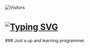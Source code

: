 ![Visitors](https://api.visitorbadge.io/api/visitors?path=https%3A%2F%2Fgithub.com%2FDaoistOak%2FDaoistOak%2FREADME.md&label=Visitors&countColor=%23263759&labelStyle=upper)
<h1>
<a align="center" href="https://git.io/typing-svg"><img src="https://readme-typing-svg.herokuapp.com?font=Fira+Code&pause=1000&random=false&width=435&lines=Hi+There+%F0%9F%91%8B%F0%9F%8F%BD%F0%9F%98%8A;I'm+DreamingOak..." alt="Typing SVG" /></a>
</h1>
### Just a up and learning programmer.


<!--
**DaoistOak/DaoistOak** is a ✨ _special_ ✨ repository because its `README.md` (this file) appears on your GitHub profile.

Here are some ideas to get you started:

- 🔭 I’m currently working on ...
- 🌱 I’m currently learning ...
- 👯 I’m looking to collaborate on ...
- 🤔 I’m looking for help with ...
- 💬 Ask me about ...
- 📫 How to reach me: ...
- 😄 Pronouns: ...
- ⚡ Fun fact: ...
-->
